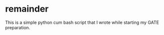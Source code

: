 # remainder
This is a simple python cum bash script that I wrote while starting my GATE preparation.
